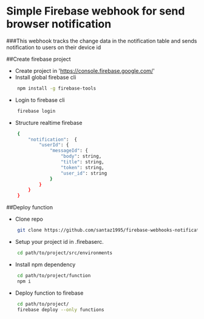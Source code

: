# Simple Firebase webhook for send browser notification

###This webhook tracks the change data in the notification table and sends notification to users on their device id

##Create firebase project

- Create project in 'https://console.firebase.google.com/'
- Install global firebase cli
```sh
    npm install -g firebase-tools
```
- Login to firebase cli
```sh
    firebase login
```
- Structure realtime firebase
```sh
    {
        "notification":  {
            "userId": {
                "messageId": {
                    "body": string,
                    "title": string,
                    "token": string,
                    "user_id": string
                }
            }
        }
    }
```
##Deploy function
- Clone repo
```sh
    git clone https://github.com/santaz1995/firebase-webhooks-notification.git
```
- Setup your project id in .firebaserc.
```sh
    cd path/to/project/src/environments
```
- Install npm dependency
```sh
    cd path/to/project/function
    npm i
```
- Deploy function to firebase
```sh
    cd path/to/project/
    firebase deploy --only functions
```